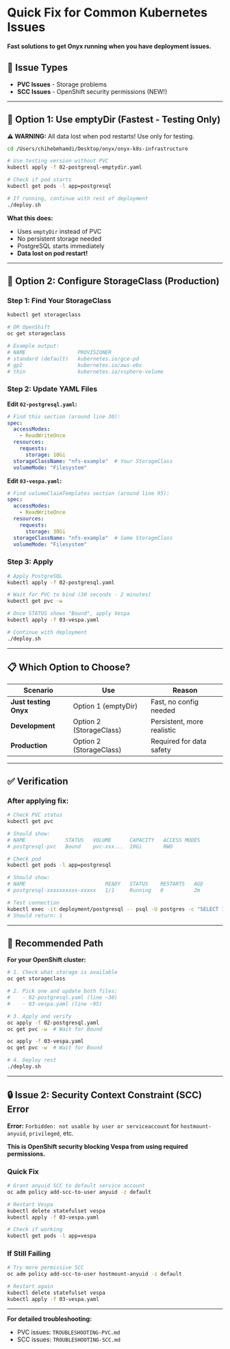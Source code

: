 # Quick Fix for Common Kubernetes Issues

**Fast solutions to get Onyx running when you have deployment issues.**

## 🐛 Issue Types

- **PVC Issues** - Storage problems
- **SCC Issues** - OpenShift security permissions (NEW!)

---

## 🚀 Option 1: Use emptyDir (Fastest - Testing Only)

**⚠️ WARNING:** All data lost when pod restarts! Use only for testing.

```bash
cd /Users/chihebmhamdi/Desktop/onyx/onyx-k8s-infrastructure

# Use testing version without PVC
kubectl apply -f 02-postgresql-emptydir.yaml

# Check if pod starts
kubectl get pods -l app=postgresql

# If running, continue with rest of deployment
./deploy.sh
```

**What this does:**
- Uses `emptyDir` instead of PVC
- No persistent storage needed
- PostgreSQL starts immediately
- **Data lost on pod restart!**

---

## 🔧 Option 2: Configure StorageClass (Production)

### Step 1: Find Your StorageClass

```bash
kubectl get storageclass

# OR OpenShift
oc get storageclass

# Example output:
# NAME                 PROVISIONER
# standard (default)   kubernetes.io/gce-pd
# gp2                  kubernetes.io/aws-ebs
# thin                 kubernetes.io/vsphere-volume
```

### Step 2: Update YAML Files

**Edit `02-postgresql.yaml`:**

```yaml
# Find this section (around line 30):
spec:
  accessModes:
    - ReadWriteOnce
  resources:
    requests:
      storage: 10Gi
  storageClassName: "nfs-example"  # Your StorageClass
  volumeMode: "Filesystem"
```

**Edit `03-vespa.yaml`:**

```yaml
# Find volumeClaimTemplates section (around line 95):
spec:
  accessModes:
    - ReadWriteOnce
  resources:
    requests:
      storage: 30Gi
  storageClassName: "nfs-example"  # Same StorageClass
  volumeMode: "Filesystem"
```

### Step 3: Apply

```bash
# Apply PostgreSQL
kubectl apply -f 02-postgresql.yaml

# Wait for PVC to bind (30 seconds - 2 minutes)
kubectl get pvc -w

# Once STATUS shows "Bound", apply Vespa
kubectl apply -f 03-vespa.yaml

# Continue with deployment
./deploy.sh
```

---

## 📋 Which Option to Choose?

| Scenario | Use | Reason |
|----------|-----|--------|
| **Just testing Onyx** | Option 1 (emptyDir) | Fast, no config needed |
| **Development** | Option 2 (StorageClass) | Persistent, more realistic |
| **Production** | Option 2 (StorageClass) | Required for data safety |

---

## ✅ Verification

### After applying fix:

```bash
# Check PVC status
kubectl get pvc

# Should show:
# NAME             STATUS   VOLUME      CAPACITY   ACCESS MODES
# postgresql-pvc   Bound    pvc-xxx...  10Gi       RWO

# Check pod
kubectl get pods -l app=postgresql

# Should show:
# NAME                          READY   STATUS    RESTARTS   AGE
# postgresql-xxxxxxxxxx-xxxxx   1/1     Running   0          2m

# Test connection
kubectl exec -it deployment/postgresql -- psql -U postgres -c "SELECT 1"
# Should return: 1
```

---

## 🎯 Recommended Path

**For your OpenShift cluster:**

```bash
# 1. Check what storage is available
oc get storageclass

# 2. Pick one and update both files:
#    - 02-postgresql.yaml (line ~30)
#    - 03-vespa.yaml (line ~95)

# 3. Apply and verify
oc apply -f 02-postgresql.yaml
oc get pvc -w  # Wait for Bound

oc apply -f 03-vespa.yaml
oc get pvc -w  # Wait for Bound

# 4. Deploy rest
./deploy.sh
```

---

## 🔒 Issue 2: Security Context Constraint (SCC) Error

**Error:** `Forbidden: not usable by user or serviceaccount` for `hostmount-anyuid`, `privileged`, etc.

**This is OpenShift security blocking Vespa from using required permissions.**

### Quick Fix

```bash
# Grant anyuid SCC to default service account
oc adm policy add-scc-to-user anyuid -z default

# Restart Vespa
kubectl delete statefulset vespa
kubectl apply -f 03-vespa.yaml

# Check if working
kubectl get pods -l app=vespa
```

### If Still Failing

```bash
# Try more permissive SCC
oc adm policy add-scc-to-user hostmount-anyuid -z default

# Restart again
kubectl delete statefulset vespa
kubectl apply -f 03-vespa.yaml
```

---

**For detailed troubleshooting:**
- PVC issues: `TROUBLESHOOTING-PVC.md`
- SCC issues: `TROUBLESHOOTING-SCC.md`

